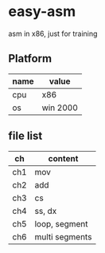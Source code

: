 # easy-asm

asm in x86, just for training

## Platform
    
| name | value |
| ----| ---- |
| cpu | x86 |
| os | win 2000|

## file list

| ch | content |
| --- | -----|
| ch1 | mov |
| ch2 | add |
| ch3 | cs |
| ch4 | ss, dx|
| ch5 | loop, segment|
| ch6 | multi segments|
